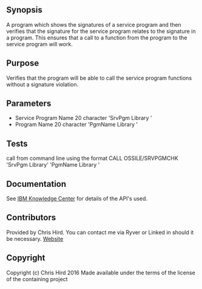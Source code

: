 ## Synopsis
A program which shows the signatures of a service program and then verifies that the signature for the service program relates to the signature 
in a program. This ensures that a call to a function from the program to the service program will work.

## Purpose
Verifies that the program will be able to call the service program functions without a signature violation.

## Parameters
* Service Program Name 20 character 'SrvPgm    Library   '
* Program Name 20 character 'PgmName   Library   ' 

## Tests
call from command line using the format CALL OSSILE/SRVPGMCHK 'SrvPgm    Library' 'PgmName   Library   '

## Documentation
See [IBM Knowledge Center](http://www.ibm.com/support/knowledgecenter/ssw_ibm_i) for details of the API's used.

## Contributors
Provided by Chris Hird. You can contact me via Ryver or Linked in should it be necessary.
[Website](http://www.shieldadvanced.com)
   
## Copyright
Copyright (c) Chris Hird 2016 Made available under the terms of the license of the containing project              